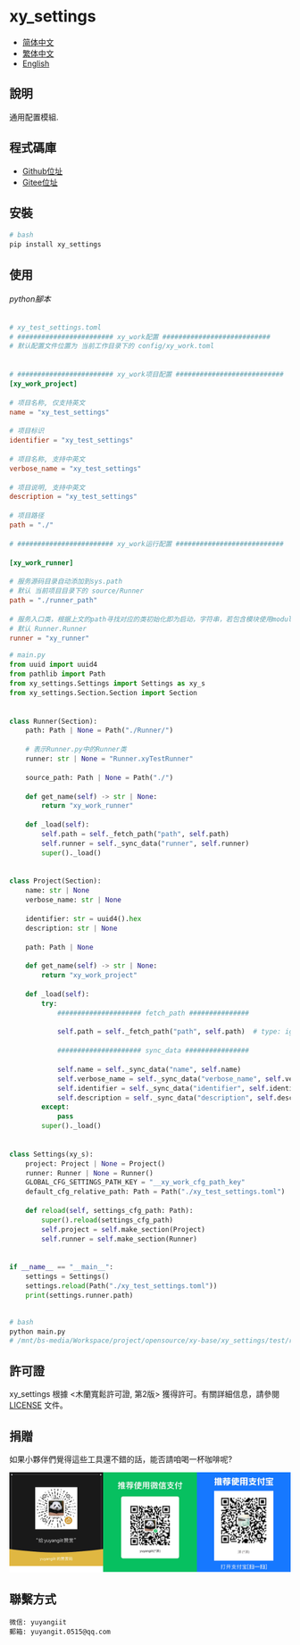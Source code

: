 # xy_settings

- [简体中文](README_zh_CN.md)
- [繁体中文](README_zh_TW.md)
- [English](README_en.md)


## 說明

通用配置模組.


## 程式碼庫

- <a href="https://github.com/xy-base/xy_settings.git" target="_blank">Github位址</a>  
- <a href="https://gitee.com/xy-base/xy_settings.git" target="_blank">Gitee位址</a>

## 安裝

```bash
# bash
pip install xy_settings
```

## 使用

###### python腳本

```toml
# xy_test_settings.toml
# ######################## xy_work配置 ###########################
# 默认配置文件位置为 当前工作目录下的 config/xy_work.toml


# ######################## xy_work项目配置 ###########################
[xy_work_project]

# 项目名称, 仅支持英文
name = "xy_test_settings"

# 项目标识
identifier = "xy_test_settings"

# 项目名称, 支持中英文
verbose_name = "xy_test_settings"

# 项目说明, 支持中英文
description = "xy_test_settings"

# 项目路径
path = "./"

# ######################## xy_work运行配置 ###########################

[xy_work_runner]

# 服务源码目录自动添加到sys.path 
# 默认 当前项目目录下的 source/Runner
path = "./runner_path"

# 服务入口类，根据上文的path寻找对应的类初始化即为启动，字符串，若包含模块使用module.class根据importlib引入
# 默认 Runner.Runner
runner = "xy_runner"

```

```python
# main.py
from uuid import uuid4
from pathlib import Path
from xy_settings.Settings import Settings as xy_s
from xy_settings.Section.Section import Section


class Runner(Section):
    path: Path | None = Path("./Runner/")

    # 表示Runner.py中的Runner类
    runner: str | None = "Runner.xyTestRunner"

    source_path: Path | None = Path("./")

    def get_name(self) -> str | None:
        return "xy_work_runner"

    def _load(self):
        self.path = self._fetch_path("path", self.path)
        self.runner = self._sync_data("runner", self.runner)
        super()._load()


class Project(Section):
    name: str | None
    verbose_name: str | None

    identifier: str = uuid4().hex
    description: str | None

    path: Path | None

    def get_name(self) -> str | None:
        return "xy_work_project"

    def _load(self):
        try:
            ##################### fetch_path ###############

            self.path = self._fetch_path("path", self.path)  # type: ignore

            ##################### sync_data ################

            self.name = self._sync_data("name", self.name)
            self.verbose_name = self._sync_data("verbose_name", self.verbose_name)
            self.identifier = self._sync_data("identifier", self.identifier)  # type: ignore
            self.description = self._sync_data("description", self.description)
        except:
            pass
        super()._load()


class Settings(xy_s):
    project: Project | None = Project()
    runner: Runner | None = Runner()
    GLOBAL_CFG_SETTINGS_PATH_KEY = "__xy_work_cfg_path_key"
    default_cfg_relative_path: Path = Path("./xy_test_settings.toml")

    def reload(self, settings_cfg_path: Path):
        super().reload(settings_cfg_path)
        self.project = self.make_section(Project)
        self.runner = self.make_section(Runner)


if __name__ == "__main__":
    settings = Settings()
    settings.reload(Path("./xy_test_settings.toml"))
    print(settings.runner.path)
    
```

```bash
# bash
python main.py
# /mnt/bs-media/Workspace/project/opensource/xy-base/xy_settings/test/runner_path
```

## 許可證
xy_settings 根據 <木蘭寬鬆許可證, 第2版> 獲得許可。有關詳細信息，請參閱 [LICENSE](../LICENSE) 文件。

## 捐贈

如果小夥伴們覺得這些工具還不錯的話，能否請咱喝一杯咖啡呢?  

![Pay-Total](./Pay-Total.png)

## 聯繫方式

```
微信: yuyangiit
郵箱: yuyangit.0515@qq.com
```